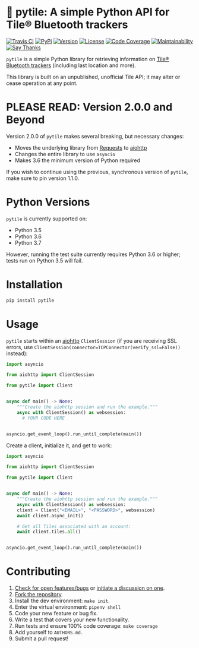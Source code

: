 # 📡 pytile: A simple Python API for Tile® Bluetooth trackers

[![Travis CI](https://travis-ci.org/bachya/pytile.svg?branch=master)](https://travis-ci.org/bachya/pytile)
[![PyPi](https://img.shields.io/pypi/v/pytile.svg)](https://pypi.python.org/pypi/pytile)
[![Version](https://img.shields.io/pypi/pyversions/pytile.svg)](https://pypi.python.org/pypi/pytile)
[![License](https://img.shields.io/pypi/l/pytile.svg)](https://github.com/bachya/pytile/blob/master/LICENSE)
[![Code Coverage](https://codecov.io/gh/bachya/pytile/branch/master/graph/badge.svg)](https://codecov.io/gh/bachya/pytile)
[![Maintainability](https://api.codeclimate.com/v1/badges/71eb642c735e33adcdfc/maintainability)](https://codeclimate.com/github/bachya/pytile/maintainability)
[![Say Thanks](https://img.shields.io/badge/SayThanks-!-1EAEDB.svg)](https://saythanks.io/to/bachya)

`pytile` is a simple Python library for retrieving information on
[Tile® Bluetooth trackers](https://www.thetileapp.com/en-us/) (including last
location and more).

This library is built on an unpublished, unofficial Tile API; it may alter or
cease operation at any point.

# PLEASE READ: Version 2.0.0 and Beyond

Version 2.0.0 of `pytile` makes several breaking, but necessary changes:

* Moves the underlying library from
  [Requests](http://docs.python-requests.org/en/master/) to
  [aiohttp](https://aiohttp.readthedocs.io/en/stable/)
* Changes the entire library to use `asyncio`
* Makes 3.6 the minimum version of Python required

If you wish to continue using the previous, synchronous version of `pytile`,
make sure to pin version 1.1.0.

# Python Versions

`pytile` is currently supported on:

* Python 3.5
* Python 3.6
* Python 3.7

However, running the test suite currently requires Python 3.6 or higher; tests
run on Python 3.5 will fail.

# Installation

```python
pip install pytile
```

# Usage

`pytile` starts within an
[aiohttp](https://aiohttp.readthedocs.io/en/stable/) `ClientSession` (if you are receiving SSL errors, use `ClientSession(connector=TCPConnector(verify_ssl=False))` instead):


```python
import asyncio

from aiohttp import ClientSession

from pytile import Client


async def main() -> None:
    """Create the aiohttp session and run the example."""
    async with ClientSession() as websession:
      # YOUR CODE HERE


asyncio.get_event_loop().run_until_complete(main())
```

Create a client, initialize it, and get to work:

```python
import asyncio

from aiohttp import ClientSession

from pytile import Client


async def main() -> None:
    """Create the aiohttp session and run the example."""
    async with ClientSession() as websession:
    client = Client("<EMAIL>", "<PASSWORD>", websession)
    await client.async_init()

    # Get all Tiles associated with an account:
    await client.tiles.all()


asyncio.get_event_loop().run_until_complete(main())
```

# Contributing

1. [Check for open features/bugs](https://github.com/bachya/pytile/issues)
  or [initiate a discussion on one](https://github.com/bachya/pytile/issues/new).
2. [Fork the repository](https://github.com/bachya/pytile/fork).
3. Install the dev environment: `make init`.
4. Enter the virtual environment: `pipenv shell`
5. Code your new feature or bug fix.
6. Write a test that covers your new functionality.
7. Run tests and ensure 100% code coverage: `make coverage`
8. Add yourself to `AUTHORS.md`.
9. Submit a pull request!
